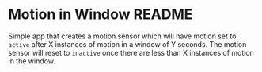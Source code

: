 # Motion in Window README

Simple app that creates a motion sensor which will have motion set to `active` after X instances of motion in a window of Y seconds. The motion sensor will reset to `inactive` once there are less than X instances of motion in the window.
